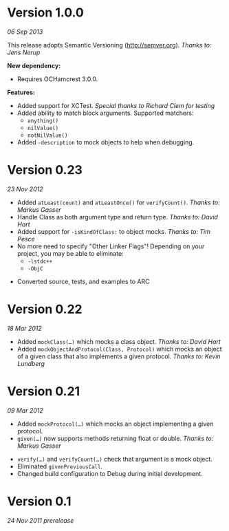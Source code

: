 Version 1.0.0
=============
_06 Sep 2013_

This release adopts Semantic Versioning (http://semver.org). _Thanks to: Jens Nerup_

**New dependency:**

- Requires OCHamcrest 3.0.0.

**Features:**

- Added support for XCTest. _Special thanks to Richard Clem for testing_
- Added ability to match block arguments. Supported matchers:
  * ``anything()``
  * ``nilValue()``
  * ``notNilValue()``
- Added ``-description`` to mock objects to help when debugging.


Version 0.23
============
_23 Nov 2012_

- Added ``atLeast(count)`` and ``atLeastOnce()`` for ``verifyCount()``. _Thanks to: Markus Gasser_
- Handle Class as both argument type and return type. _Thanks to: David Hart_
- Added support for ``-isKindOfClass:`` to object mocks. _Thanks to: Tim Pesce_
- No more need to specify "Other Linker Flags"! Depending on your project, you may be able to
  eliminate:
  * ``-lstdc++``
  * ``-ObjC``
* Converted source, tests, and examples to ARC


Version 0.22
============
_18 Mar 2012_

- Added ``mockClass(…)`` which mocks a class object. _Thanks to: David Hart_
- Added ``mockObjectAndProtocol(Class, Protocol)`` which mocks an object of a given class that also
  implements a given protocol. _Thanks to: Kevin Lundberg_


Version 0.21
============
_09 Mar 2012_

- Added ``mockProtocol(…)`` which mocks an object implementing a given protocol.
- ``given(…)`` now supports methods returning float or double. _Thanks to: Markus Gasser_
* ``verify(…)`` and ``verifyCount(…)`` check that argument is a mock object.
* Eliminated ``givenPreviousCall``.
* Changed build configuration to Debug during initial development.


Version 0.1
===========
_24 Nov 2011 prerelease_
